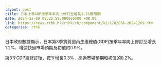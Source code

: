 ```yaml
---
layout: post
title: 日本上季GDP按季年率向上修訂至增長1.2%勝預期
date: 2024-12-09 08:22:59.000000000 +08:00
link: https://news.rthk.hk/rthk/ch/component/k2/1782656-20241209.htm
categories: rthk
---
```


日本政府數據顯示，日本第3季實質國內生產總值(GDP)按季年率向上修訂至增長1.2%，增速快過市場預期及初值的0.9%。

第3季GDP經修訂後，按季增長0.3%，高過市場預期和初值的0.2%。
